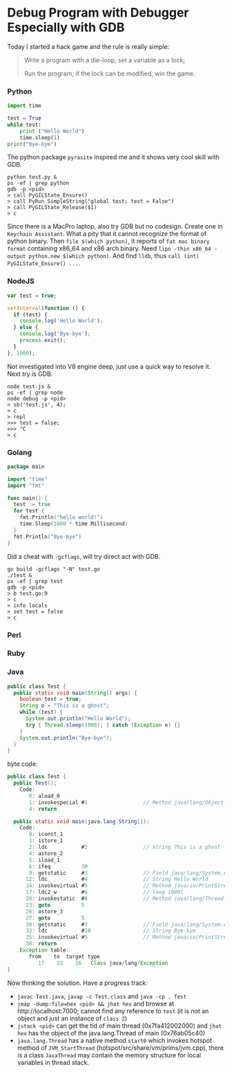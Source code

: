 # Debug Program with Debugger Especially with GDB

Today I started a hack game and the rule is really simple:

> Write a program with a die-loop, set a variable as a lock;
>
> Run the program; if the lock can be modified, win the game.

### Python

```python
import time

test = True
while test:
    print ("Hello World")
    time.sleep(1)
print("Bye-bye")
```

The python package `pyrasite` inspired me and it shows very cool skill with GDB.

```
python test.py &
ps -ef | grep python
gdb -p <pid>
> call PyGILState_Ensure()
> call PyRun_SimpleString("global test; test = False")
> call PyGILState_Release($1)
> c
```

Since there is a MacPro laptop, also try GDB but no codesign.
Create one in `Keychain Assistant`.
What a pity that it cannot recognize the format of python binary.
Then `file $(which python)`, it
reports of `fat mac binary format` containing x86_64 and x86 arch binary.
Need `lipo -thin x86_64 -output python.new $(which python)`.
And find `lldb`, thus `call (int) PyGILState_Ensure() ...`.

### NodeJS

```js
var test = true;

setInterval(function () {
  if (test) {
    console.log('Hello World');
  } else {
    console.log('Bye-bye');
    process.exit();
  }
}, 1000);
```

Not investigated into V8 engine deep, just use a quick way to resolve it. Next try is GDB.

```
node test.js &
ps -ef | grep node
node debug -p <pid>
> sb('test.js', 4);
> c
> repl
>>> test = false;
>>> ^C
> c
```

### Golang

```go
package main

import "time"
import "fmt"

func main() {
  test := true
  for test {
    fmt.Println("hello world!")
    time.Sleep(1000 * time.Millisecond)
  }
  fmt.Println("Bye-bye")
}
```

Did a cheat with `-gcflags`, will try direct act with GDB.

```
go build -gcflags "-N" test.go
./test &
ps -ef | grep test
gdb -p <pid>
> b test.go:9
> c
> info locals
> set test = false
> c
```

### Perl

### Ruby

### Java

```java
public class Test {
  public static void main(String[] args) {
    boolean test = true;
    String o = "This is a ghost";
    while (test) {
      System.out.println("Hello World");
      try { Thread.sleep(1000); } catch (Exception e) {}
    }
    System.out.println("Bye-bye");
  }
}
```

byte code:
```java
public class Test {
  public Test();
    Code:
       0: aload_0
       1: invokespecial #1                  // Method java/lang/Object."<init>":()V
       4: return

  public static void main(java.lang.String[]);
    Code:
       0: iconst_1
       1: istore_1
       2: ldc           #2                  // String This is a ghost
       4: astore_2
       5: iload_1
       6: ifeq          30
       9: getstatic     #3                  // Field java/lang/System.out:Ljava/io/PrintStream;
      12: ldc           #4                  // String Hello World
      14: invokevirtual #5                  // Method java/io/PrintStream.println:(Ljava/lang/String;)V
      17: ldc2_w        #6                  // long 1000l
      20: invokestatic  #8                  // Method java/lang/Thread.sleep:(J)V
      23: goto          5
      26: astore_3
      27: goto          5
      30: getstatic     #3                  // Field java/lang/System.out:Ljava/io/PrintStream;
      33: ldc           #10                 // String Bye-bye
      35: invokevirtual #5                  // Method java/io/PrintStream.println:(Ljava/lang/String;)V
      38: return
    Exception table:
       from    to  target type
          17    23    26   Class java/lang/Exception
}
```

Now thinking the solution. Have a progress track:

- `javac Test.java`, `javap -c Test.class` and `java -cp . Test`
- `jmap -dump:file=hex <pid> && jhat hex` and browse at http://localhost:7000;
cannot find any reference to `test` (it is not an object and just an instance of `class Z`)
- `jstack <pid>` can get the tid of main thread (0x7fa412002000)
and `jhat hex` has the object of the java.lang.Thread of main (0x76ab05c40)
- `java.lang.Thread` has a native method `start0`
which invokes hotspot method of `JVM_StartThread` (hotspot/src/share/vm/prims/jvm.cpp),
there is a class `JavaThread` may contain the memory structure for local variables in thread stack.


